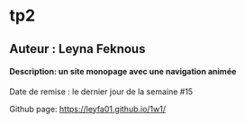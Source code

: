 # tp2

## Auteur : Leyna Feknous

#### Description: un site monopage avec une navigation animée

Date de remise : le dernier jour de la semaine #15

Github page: https://leyfa01.github.io/1w1/
